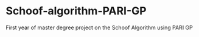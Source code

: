 # Schoof-algorithm-PARI-GP
First year of master degree project on the Schoof Algorithm using PARI GP
